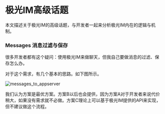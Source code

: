 # 极光IM高级话题

本文描述关于极光IM的高级话题，与开发者一起来分析极光IM内在的逻辑与机制。

### Messages 消息过滤与保存

很多开发者都有这个疑问：使用极光IM来做聊天，但我自己要做消息的过滤、保存怎么办。

对于这个需求，有几个基本的思路。如下图所示。

![messages_to_appserver](../image/jmessage_messages_to_appserver.png)

我们认为方案是最优方案。方案B以后也会提供，因为方案A对于开发者来说代价稍大，如果没有需求就不必做。方案C理论上可以基于极光IM提供的API来实现，但不建议做这个流程。


